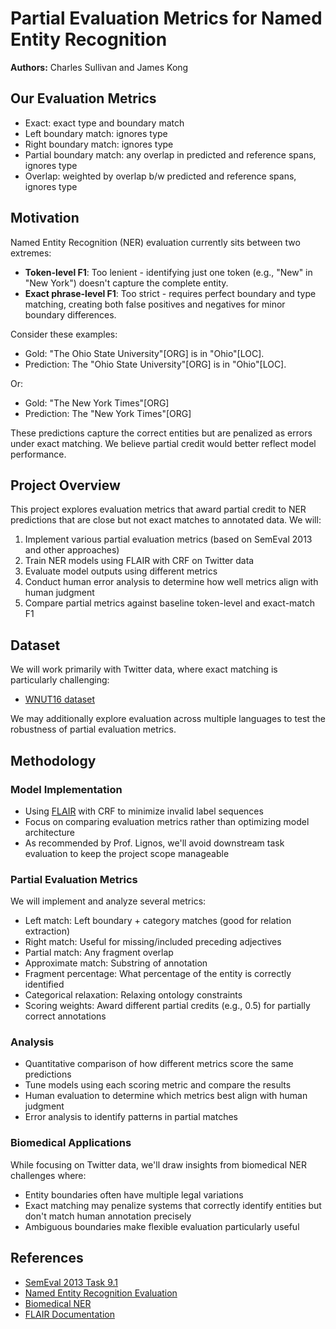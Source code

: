 # Partial Evaluation Metrics for Named Entity Recognition

**Authors:** Charles Sullivan and James Kong

## Our Evaluation Metrics

- Exact: exact type and boundary match
- Left boundary match: ignores type
- Right boundary match: ignores type
- Partial boundary match: any overlap in predicted and reference spans, ignores type
- Overlap: weighted by overlap b/w predicted and reference spans, ignores type

## Motivation

Named Entity Recognition (NER) evaluation currently sits between two extremes:
- **Token-level F1**: Too lenient - identifying just one token (e.g., "New" in "New York") doesn't capture the complete entity.
- **Exact phrase-level F1**: Too strict - requires perfect boundary and type matching, creating both false positives and negatives for minor boundary differences.

Consider these examples:
- Gold: "The Ohio State University"[ORG] is in "Ohio"[LOC].
- Prediction: The "Ohio State University"[ORG] is in "Ohio"[LOC].

Or:
- Gold: "The New York Times"[ORG]
- Prediction: The "New York Times"[ORG]

These predictions capture the correct entities but are penalized as errors under exact matching. We believe partial credit would better reflect model performance.

## Project Overview

This project explores evaluation metrics that award partial credit to NER predictions that are close but not exact matches to annotated data. We will:

1. Implement various partial evaluation metrics (based on SemEval 2013 and other approaches)
2. Train NER models using FLAIR with CRF on Twitter data
3. Evaluate model outputs using different metrics
4. Conduct human error analysis to determine how well metrics align with human judgment
5. Compare partial metrics against baseline token-level and exact-match F1

## Dataset

We will work primarily with Twitter data, where exact matching is particularly challenging:
- [WNUT16 dataset](https://github.com/aritter/twitter_nlp/blob/master/data/annotated/wnut16/data/dev)

We may additionally explore evaluation across multiple languages to test the robustness of partial evaluation metrics.

## Methodology

### Model Implementation
- Using [FLAIR](https://github.com/flairNLP/flair) with CRF to minimize invalid label sequences
- Focus on comparing evaluation metrics rather than optimizing model architecture
- As recommended by Prof. Lignos, we'll avoid downstream task evaluation to keep the project scope manageable

### Partial Evaluation Metrics
We will implement and analyze several metrics:
- Left match: Left boundary + category matches (good for relation extraction)
- Right match: Useful for missing/included preceding adjectives
- Partial match: Any fragment overlap
- Approximate match: Substring of annotation
- Fragment percentage: What percentage of the entity is correctly identified
- Categorical relaxation: Relaxing ontology constraints
- Scoring weights: Award different partial credits (e.g., 0.5) for partially correct annotations

### Analysis
- Quantitative comparison of how different metrics score the same predictions
- Tune models using each scoring metric and compare the results
- Human evaluation to determine which metrics best align with human judgment
- Error analysis to identify patterns in partial matches

### Biomedical Applications
While focusing on Twitter data, we'll draw insights from biomedical NER challenges where:
- Entity boundaries often have multiple legal variations
- Exact matching may penalize systems that correctly identify entities but don't match human annotation precisely
- Ambiguous boundaries make flexible evaluation particularly useful

## References

- [SemEval 2013 Task 9.1](https://aclanthology.org/S13-2056.pdf)
- [Named Entity Recognition Evaluation](https://www.davidsbatista.net/blog/2018/05/09/Named_Entity_Evaluation/)
- [Biomedical NER](https://link.springer.com/article/10.1186/1471-2105-7-92)
- [FLAIR Documentation](https://flairnlp.github.io/docs/tutorial-training/how-to-train-sequence-tagger#training-a-named-entity-recognition-ner-model-with-flair-embeddings)